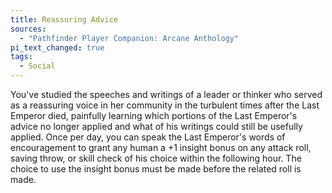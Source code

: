 ```yaml
---
title: Reassuring Advice
sources:
  - "Pathfinder Player Companion: Arcane Anthology"
pi_text_changed: true
tags:
  - Social
---
```


You've studied the speeches and writings of a leader or thinker who served as a reassuring voice in her community in the turbulent times after the Last Emperor died, painfully learning which portions of the Last Emperor's advice no longer applied and what of his writings could still be usefully applied. Once per day, you can speak the Last Emperor's words of encouragement to grant any human a +1 insight bonus on any attack roll, saving throw, or skill check of his choice within the following hour. The choice to use the insight bonus must be made before the related roll is made.
